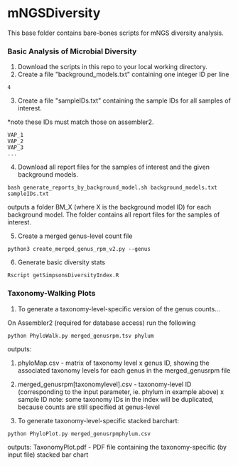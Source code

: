 # mNGSDiversity

This base folder contains bare-bones scripts for mNGS diversity analysis.

### Basic Analysis of Microbial Diversity

1. Download the scripts in this repo to your local working directory.
2. Create a file "background_models.txt" containing one integer ID per line 

```
4

```

3. Create a file "sampleIDs.txt" containing the sample IDs for all samples of interest.

*note these IDs must match those on assembler2.

```
VAP_1
VAP_2
VAP_3
...

```

4. Download all report files for the samples of interest and the given background models.

```
bash generate_reports_by_background_model.sh background_models.txt sampleIDs.txt
```

outputs a folder BM_X (where X is the background model ID) for each background model. The folder contains all report files for the samples of interest.

5. Create a merged genus-level count file

```
python3 create_merged_genus_rpm_v2.py --genus
```

6. Generate basic diversity stats

```
Rscript getSimpsonsDiversityIndex.R
```


### Taxonomy-Walking Plots

1. To generate a taxonomy-level-specific version of the genus counts...

On Assembler2 (required for database access) run the following

```
python PhyloWalk.py merged_genusrpm.tsv phylum
```

outputs:
1. phyloMap.csv - matrix of taxonomy level x genus ID, showing the associated taxonomy levels for each genus in the merged_genusrpm file
2. merged_genusrpm[taxonomylevel].csv - taxonomy-level ID (corresponding to the input parameter, ie. phylum in example above) x sample ID
   note: some taxonomy IDs in the index will be duplicated, because counts are still specified at genus-level


2. To generate taxonomy-level-specific stacked barchart:

```
python PhyloPlot.py merged_genusrpmphylum.csv 
```

outputs:
TaxonomyPlot.pdf - PDF file containing the taxonomy-specific (by input file) stacked bar chart




